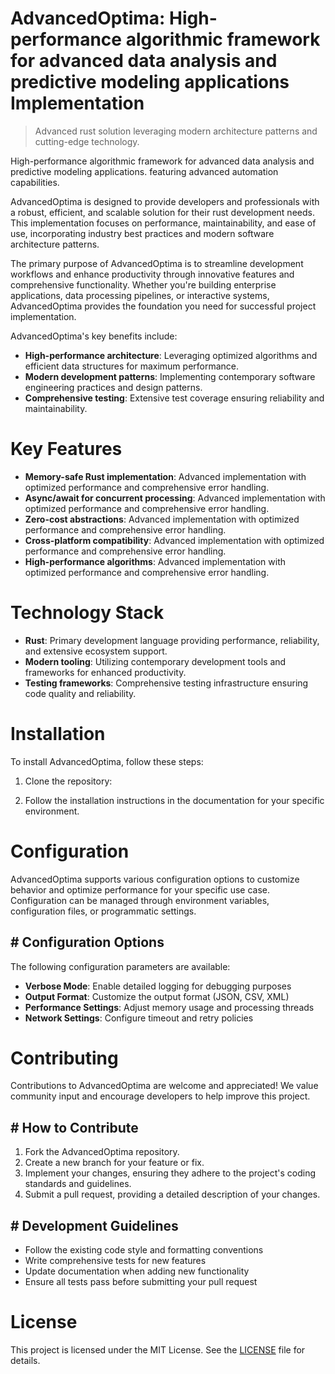 <!-- fallback_AdvancedOptima_20250727035118_98733 -->

# AdvancedOptima: High-performance algorithmic framework for advanced data analysis and predictive modeling applications Implementation
> Advanced rust solution leveraging modern architecture patterns and cutting-edge technology.

High-performance algorithmic framework for advanced data analysis and predictive modeling applications. featuring advanced automation capabilities.

AdvancedOptima is designed to provide developers and professionals with a robust, efficient, and scalable solution for their rust development needs. This implementation focuses on performance, maintainability, and ease of use, incorporating industry best practices and modern software architecture patterns.

The primary purpose of AdvancedOptima is to streamline development workflows and enhance productivity through innovative features and comprehensive functionality. Whether you're building enterprise applications, data processing pipelines, or interactive systems, AdvancedOptima provides the foundation you need for successful project implementation.

AdvancedOptima's key benefits include:

* **High-performance architecture**: Leveraging optimized algorithms and efficient data structures for maximum performance.
* **Modern development patterns**: Implementing contemporary software engineering practices and design patterns.
* **Comprehensive testing**: Extensive test coverage ensuring reliability and maintainability.

# Key Features

* **Memory-safe Rust implementation**: Advanced implementation with optimized performance and comprehensive error handling.
* **Async/await for concurrent processing**: Advanced implementation with optimized performance and comprehensive error handling.
* **Zero-cost abstractions**: Advanced implementation with optimized performance and comprehensive error handling.
* **Cross-platform compatibility**: Advanced implementation with optimized performance and comprehensive error handling.
* **High-performance algorithms**: Advanced implementation with optimized performance and comprehensive error handling.

# Technology Stack

* **Rust**: Primary development language providing performance, reliability, and extensive ecosystem support.
* **Modern tooling**: Utilizing contemporary development tools and frameworks for enhanced productivity.
* **Testing frameworks**: Comprehensive testing infrastructure ensuring code quality and reliability.

# Installation

To install AdvancedOptima, follow these steps:

1. Clone the repository:


2. Follow the installation instructions in the documentation for your specific environment.

# Configuration

AdvancedOptima supports various configuration options to customize behavior and optimize performance for your specific use case. Configuration can be managed through environment variables, configuration files, or programmatic settings.

## # Configuration Options

The following configuration parameters are available:

* **Verbose Mode**: Enable detailed logging for debugging purposes
* **Output Format**: Customize the output format (JSON, CSV, XML)
* **Performance Settings**: Adjust memory usage and processing threads
* **Network Settings**: Configure timeout and retry policies

# Contributing

Contributions to AdvancedOptima are welcome and appreciated! We value community input and encourage developers to help improve this project.

## # How to Contribute

1. Fork the AdvancedOptima repository.
2. Create a new branch for your feature or fix.
3. Implement your changes, ensuring they adhere to the project's coding standards and guidelines.
4. Submit a pull request, providing a detailed description of your changes.

## # Development Guidelines

* Follow the existing code style and formatting conventions
* Write comprehensive tests for new features
* Update documentation when adding new functionality
* Ensure all tests pass before submitting your pull request

# License

This project is licensed under the MIT License. See the [LICENSE](https://github.com/marcmotta/AdvancedOptima/blob/main/LICENSE) file for details.
